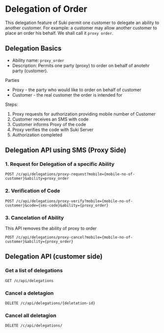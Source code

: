 # Delegation of Order

This delegation feature of Suki permit one customer to delegate an ability to another customer. For example: a customer may allow another customer to place an order his behalf. We shall call it `proxy order`.

## Delegation Basics

- Ability name: `proxy_order`
- Description: Permits one party (proxy) to order on behalf of anotehr party (customer).

Parties

- Proxy - the party who would like to order on behalf of customer
- Customer - the real customer the order is intended for

Steps:

1. Proxy requests for authorization providing mobile number of Customer
2. Customer receives an SMS with code
3. Customer informs Proxy of the code
4. Proxy verifies the code with Suki Server
5. Authorization completed

## Delegation API using SMS (Proxy Side)

### 1. Request for Delegation of a specific Ability

```
POST /c/api/delegations/proxy-request?mobile={mobile-no-of-customer}&ability=proxy_order
```

### 2. Verification of Code

```
POST /c/api/delegations/proxy-verify?mobile={mobile-no-of-customer}&code={sms-code}&ability={proxy_order}
```

### 3. Cancelation of Ability

This API removes the ability of proxy to order

```
POST /c/api/delegations/proxy-cancel?mobile={mobile-no-of-customer}&ability={proxy_order}
```

## Delegation API (customer side)

### Get a list of delegations

```
GET /c/api/delegations
```

### Cancel a deletagion

```
DELETE /c/api/delegations/{deletation-id}
```

### Cancel all deletagion

```
DELETE /c/api/delegations/
```
